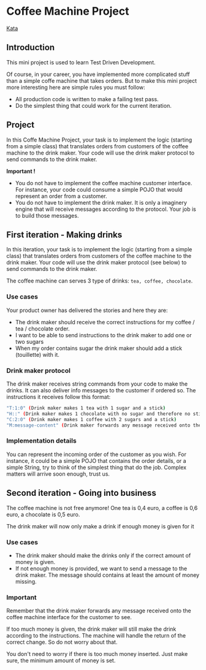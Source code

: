 # Coffee Machine Project

[Kata](http://simcap.github.io/coffeemachine)

## Introduction

This mini project is used to learn Test Driven Development.

Of course, in your career, you have implemented more complicated stuff than a simple coffe machine that takes orders. But to make this mini project more interesting here are simple rules you must follow:

- All production code is written to make a failing test pass.
- Do the simplest thing that could work for the current iteration.

## Project
In this Coffe Machine Project, your task is to implement the logic (starting from a simple class) that translates orders from customers of the coffee machine to the drink maker. Your code will use the drink maker protocol to send commands to the drink maker.

**Important !**

- You do not have to implement the coffee machine customer interface. For instance, your code could consume a simple POJO that would represent an order from a customer.
- You do not have to implement the drink maker. It is only a imaginery engine that will receive messages according to the protocol. Your job is to build those messages.

## First iteration - Making drinks

In this iteration, your task is to implement the logic (starting from a simple class) that translates orders from customers of the coffee machine to the drink maker. Your code will use the drink maker protocol (see below) to send commands to the drink maker.

The coffee machine can serves 3 type of drinks: ``tea, coffee, chocolate``.

### Use cases
Your product owner has delivered the stories and here they are:

- The drink maker should receive the correct instructions for my coffee / tea / chocolate order.
- I want to be able to send instructions to the drink maker to add one or two sugars
- When my order contains sugar the drink maker should add a stick (touillette) with it.

### Drink maker protocol
The drink maker receives string commands from your code to make the drinks. It can also deliver info messages to the customer if ordered so. The instructions it receives follow this format:

```bash
"T:1:0" (Drink maker makes 1 tea with 1 sugar and a stick)
"H::" (Drink maker makes 1 chocolate with no sugar and therefore no stick)
"C:2:0" (Drink maker makes 1 coffee with 2 sugars and a stick)
"M:message-content" (Drink maker forwards any message received onto the coffee machine interface for the customer to see)
```

### Implementation details

You can represent the incoming order of the customer as you wish. For instance, it could be a simple POJO that contains the order details, or a simple String, try to think of the simplest thing that do the job. Complex matters will arrive soon enough, trust us.

## Second iteration - Going into business

The coffee machine is not free anymore! One tea is 0,4 euro, a coffee is 0,6 euro, a chocolate is 0,5 euro.

The drink maker will now only make a drink if enough money is given for it

### Use cases

- The drink maker should make the drinks only if the correct amount of money is given.
- If not enough money is provided, we want to send a message to the drink maker. The message should contains at least the amount of money missing.

### Important
Remember that the drink maker forwards any message received onto the coffee machine interface for the customer to see.

If too much money is given, the drink maker will still make the drink according to the instructions. The machine will handle the return of the correct change. So do not worry about that.

You don't need to worry if there is too much money inserted. Just make sure, the minimum amount of money is set.
